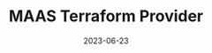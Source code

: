 ---
layout: page
title: MAAS Terraform Provider
description: MAAS resource management with Terraform
highlights:
    - The MAAS provider is a Terraform provider that allows you to manage MAAS resources using the Terraform (CRUD) tool. This provider can be used to manage many aspects of a MAAS environment, including networking, users, machines, and VM hosts.
    - Terraform registry https://registry.terraform.io/providers/maas/maas/latest/docs
img: assets/img/icons/MAAS.png
redirect: https://github.com/maas/terraform-provider-maas
category: work
date: "2023-06-23"
---